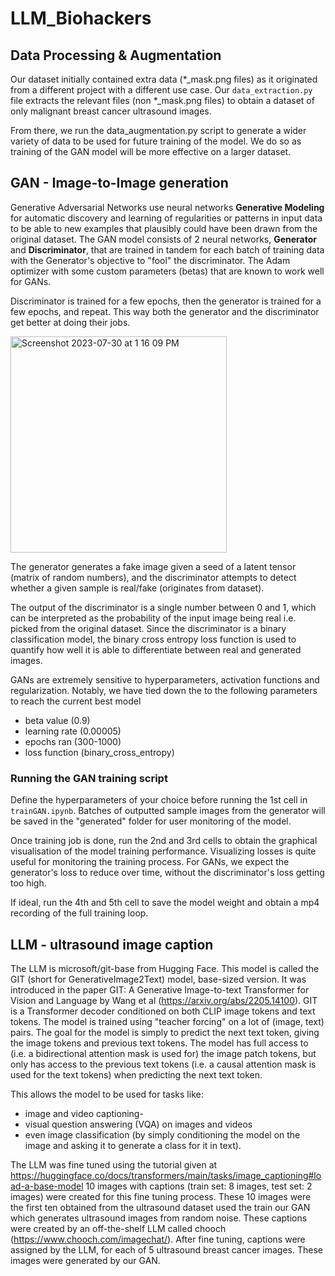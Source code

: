 # LLM_Biohackers

## Data Processing & Augmentation
Our dataset initially contained extra data (*_mask.png files) as it originated from a different project with a different use case. Our `data_extraction.py` file extracts the relevant files (non *_mask.png files) to obtain a dataset of only malignant breast cancer ultrasound images. 

From there, we run the data_augmentation.py script to generate a wider variety of data to be used for future training of the model. We do so as training of the GAN model will be more effective on a larger dataset.

## GAN - Image-to-Image generation
Generative Adversarial Networks use neural networks **Generative Modeling** for automatic discovery and learning of regularities or patterns in input data to be able to new examples that plausibly could have been drawn from the original dataset. The GAN model consists of 2 neural networks, **Generator** and **Discriminator**, that are trained in tandem for each batch of training data with the Generator's objective to "fool" the discriminator. The Adam optimizer with some custom parameters (betas) that are known to work well for GANs.

Discriminator is trained for a few epochs, then the generator is trained for a few epochs, and repeat. This way both the generator and the discriminator get better at doing their jobs. 

<img width="346" alt="Screenshot 2023-07-30 at 1 16 09 PM" src="https://github.com/wjunwei2001/LLM_Biohackers/assets/96434745/716488f6-3fd8-46ac-a130-2988f206f2b2">

The generator generates a fake image given a seed of a latent tensor (matrix of random numbers), and the discriminator attempts to detect whether a given sample is real/fake (originates from dataset). 

The output of the discriminator is a single number between 0 and 1, which can be interpreted as the probability of the input image being real i.e. picked from the original dataset. Since the discriminator is a binary classification model, the binary cross entropy loss function is used to quantify how well it is able to differentiate between real and generated images.

GANs are extremely sensitive to hyperparameters, activation functions and regularization. Notably, we have tied down the to the following parameters to reach the current best model
- beta value (0.9)
- learning rate (0.00005)
- epochs ran (300-1000)
- loss function (binary_cross_entropy)

### Running the GAN training script
Define the hyperparameters of your choice before running the 1st cell in `trainGAN.ipynb`. Batches of outputted sample images from the generator will be saved in the "generated" folder for user monitoring of the model. 

Once training job is done, run the 2nd and 3rd cells to obtain the graphical visualisation of the model training performance. Visualizing
losses is quite useful for monitoring the training process. For GANs, we expect the generator's loss to reduce over time, without the discriminator's loss getting too high.

If ideal, run the 4th and 5th cell to save the model weight and obtain a mp4 recording of the full training loop.


## LLM - ultrasound image caption
The LLM is microsoft/git-base from Hugging Face. This model is called the GIT (short for GenerativeImage2Text) model, base-sized version. It was introduced in the paper GIT: A Generative Image-to-text Transformer for Vision and Language by Wang et al (https://arxiv.org/abs/2205.14100). GIT is a Transformer decoder conditioned on both CLIP image tokens and text tokens. The model is trained using "teacher forcing" on a lot of (image, text) pairs. The goal for the model is simply to predict the next text token, giving the image tokens and previous text tokens. The model has full access to (i.e. a bidirectional attention mask is used for) the image patch tokens, but only has access to the previous text tokens (i.e. a causal attention mask is used for the text tokens) when predicting the next text token.

This allows the model to be used for tasks like:
- image and video captioning-
- visual question answering (VQA) on images and videos
- even image classification (by simply conditioning the model on the image and asking it to generate a class for it in text).

The LLM was fine tuned using the tutorial given at https://huggingface.co/docs/transformers/main/tasks/image_captioning#load-a-base-model
10 images with captions (train set: 8 images, test set: 2 images) were created for this fine tuning process. These 10 images were the first ten obtained from the ultrasound dataset used the train our GAN which generates ultrasound images from random noise. These captions were created by an off-the-shelf LLM called chooch (https://www.chooch.com/imagechat/). After fine tuning, captions were assigned by the LLM, for each of 5 ultrasound breast cancer images. These images were generated by our GAN.

